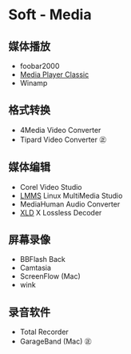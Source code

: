 # Soft - Media

## 媒体播放

* foobar2000
* [Media Player Classic](http://mpc-hc.sourceforge.net/)
* Winamp

## 格式转换

* 4Media Video Converter
* Tipard Video Converter ㊣

## 媒体编辑

* Corel Video Studio
* [LMMS](https://lmms.io/) Linux MultiMedia Studio
* MediaHuman Audio Converter
* [XLD](http://tmkk.undo.jp/xld/index_e.html) X Lossless Decoder

## 屏幕录像

* BBFlash Back
* Camtasia
* ScreenFlow (Mac)
* wink

## 录音软件
* Total Recorder
* GarageBand (Mac) ㊣
